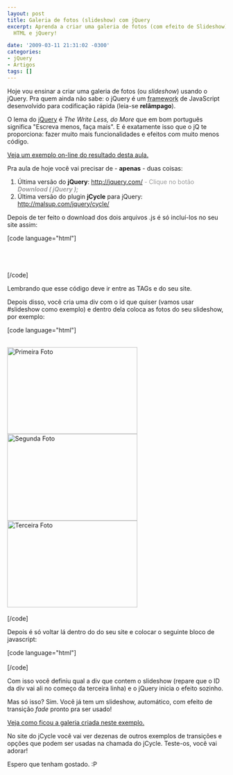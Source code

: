 ```yaml
---
layout: post
title: Galeria de fotos (slideshow) com jQuery
excerpt: Aprenda a criar uma galeria de fotos (com efeito de Slideshow) usando apenas
  HTML e jQuery!

date: '2009-03-11 21:31:02 -0300'
categories:
- jQuery
- Artigos
tags: []
---
```

<p>Hoje vou ensinar a criar uma galeria de fotos (ou <em>slideshow</em>) usando o jQuery. Pra quem ainda não sabe: o jQuery é um <abbr title="Em desenvolvimento de software, um framework ou arcabouço é uma abstração que une códigos comuns entre vários projetos de software provendo uma funcionalidade genérica. Um framework pode atingir uma funcionalidade específica, por configuração, durante a programação de uma aplicação.">framework</abbr> de JavaScript desenvolvido para codificação rápida (leia-se <strong>relâmpago</strong>).</p>
<p>O lema do <a href="http://jquery.com/" target="_blank">jQuery</a> é <em>The Write Less, do More</em> que em bom português significa "Escreva menos, faça mais". E é exatamente isso que o jQ te proporciona: fazer muito mais funcionalidades e efeitos com muito menos código.</p>
<p><a href="http://blog.thiagobelem.net/exemplo1/" target="_blank">Veja um exemplo on-line do resultado desta aula.</a></p>
<p>Pra aula de hoje você vai precisar de - <strong>apenas</strong> - duas coisas:</p>
<ol>
<li>Última versão do <strong>jQuery</strong>: <a href="http://jquery.com/" target="_blank">http://jquery.com/</a> <span style="color: #999999;">- Clique no botão <em><strong>Download ( jQuery );</strong></em></span></li>
<li>Última versão do plugin <strong>jCycle</strong> para jQuery: <a href="http://malsup.com/jquery/cycle/" target="_blank">http://malsup.com/jquery/cycle/</a></li>
</ol>
<p>Depois de ter feito o download dos dois arquivos .js é só incluí-los no seu site assim:</p>
<p>[code language="html"]<br />
<head><br />
<script src="_pasta_/jquery.js" type="text/javascript"></script><br />
<script src="_pasta_/jcycle.js" type="text/javascript"></script><br />
</head><br />
[/code]</p>
<p>Lembrando que esse código deve ir entre as TAGs <head> e </head> do seu site.</p>
<p>Depois disso, você cria uma div com o id que quiser (vamos usar #slideshow como exemplo) e dentro dela coloca as fotos do seu slideshow, por exemplo:</p>
<p>[code language="html"]<br />
<div id="slideShow"><br />
<img src="imagens/foto1.jpg" alt="Primeira Foto" width="300" height="200" /><br />
<img src="imagens/foto2.jpg" alt="Segunda Foto" width="300" height="200" /><br />
<img src="imagens/foto3.jpg" alt="Terceira Foto" width="300" height="200" /><br />
</div><br />
[/code]</p>
<p>Depois é só voltar lá dentro do <head> do seu site e colocar o seguinte bloco de javascript:</p>
<p>[code language="html"]<br />
<script type="text/javascript"><br />
<!--<br />
$(function() {<br />
$('#slideShow').cycle({ fx: 'fade' });<br />
});<br />
// --><br />
</script><br />
[/code]</p>
<p>Com isso você definiu qual a div que contem o slideshow (repare que o ID da div vai ali no começo da terceira linha) e o jQuery inicia o efeito sozinho.</p>
<p>Mas só isso? Sim. Você já tem um slideshow, automático, com efeito de transição <em>fade</em> pronto pra ser usado!</p>
<p><a href="http://blog.thiagobelem.net/exemplo1/" target="_blank">Veja como ficou a galeria criada neste exemplo.</a></p>
<p>No site do jCycle você vai ver dezenas de outros exemplos de transições e opções que podem ser usadas na chamada do jCycle. Teste-os, você vai adorar!</p>
<p>Espero que tenham gostado.  :P</p>
